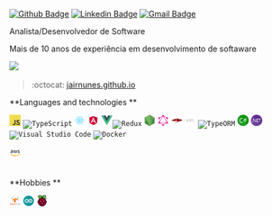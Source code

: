 
<!--

- 🔭 I’m currently working on ...
- 🌱 I’m currently learning ...
- 👯 I’m looking to collaborate on ...
- 🤔 I’m looking for help with ...
- 💬 Ask me about ...
- 📫 How to reach me: ...
- 😄 Pronouns: ...
- ⚡ Fun fact: ...
-->

[![Github Badge](https://img.shields.io/badge/-github-000?style=flat-square&logo=Github&logoColor=white&link=https://github.com/jairnunes)](https://github.com/jairnunes)
[![Linkedin Badge](https://img.shields.io/badge/-linkedin-blue?style=flat-square&logo=Linkedin&logoColor=white&link=https://www.linkedin.com/in/jair-nunes-77071950/)](https://www.linkedin.com/in/jair-nunes-77071950/)
[![Gmail Badge](https://img.shields.io/badge/-gmail-c14438?style=flat-square&logo=Gmail&logoColor=white&link=mailto:tecnologia.jns@gmail.com)](mailto:tecnologia.jns@gmail.com)

Analista/Desenvolvedor de Software

Mais de 10 anos de experiência em desenvolvimento de softaware

![](https://img.shields.io/badge/-javascript-22782f?style=flat-square&logo=javascript&logoColor=white)

> :octocat: [jairnunes.github.io](https://jairnunes.github.io)
> 
**Languages and technologies **

<p><code><img alt="JavaScript" src="https://raw.githubusercontent.com/github/explore/80688e429a7d4ef2fca1e82350fe8e3517d3494d/topics/javascript/javascript.png" style="height:20px" title="JavScript" /></code> <code><img alt="TypeScript" src="https://user-images.githubusercontent.com/38081852/87239831-f8f7b100-c3e9-11ea-92df-5d7c8c4458d2.png" style="height:20px" title="TypeScript" /></code> <code><img alt="React / React Native" src="https://raw.githubusercontent.com/github/explore/80688e429a7d4ef2fca1e82350fe8e3517d3494d/topics/react/react.png" style="height:20px" title="React / React Native" /></code> <code><img alt="Angular 2.x" src="https://raw.githubusercontent.com/github/explore/80688e429a7d4ef2fca1e82350fe8e3517d3494d/topics/angular/angular.png" style="height:20px" title="Angular 2.x" /></code> <code><img alt="Vue.js" src="https://raw.githubusercontent.com/github/explore/80688e429a7d4ef2fca1e82350fe8e3517d3494d/topics/vue/vue.png" style="height:20px" title="Vue.js" /></code><code><img alt="Redux" src="https://user-images.githubusercontent.com/38081852/87548846-7427c400-c683-11ea-8d14-f629b938577d.png" style="height:20px" title="Redux" /></code> <code><img alt="NodeJS" src="https://raw.githubusercontent.com/github/explore/80688e429a7d4ef2fca1e82350fe8e3517d3494d/topics/nodejs/nodejs.png" style="height:20px" title="NodeJS" /></code> <code><img alt="graphQL" src="https://raw.githubusercontent.com/github/explore/5c058a388828bb5fde0bcafd4bc867b5bb3f26f3/topics/graphql/graphql.png" style="height:20px" title="graphQL" /></code> <code><img alt="Mongoose" src="https://raw.githubusercontent.com/github/explore/80688e429a7d4ef2fca1e82350fe8e3517d3494d/topics/mongoose/mongoose.png" style="height:20px" title="Mongoose" /></code> <code><img alt="nextJs" src="https://raw.githubusercontent.com/github/explore/28b02bbc9ad9f7a503c43775aebeb515dc2da5fc/topics/nextjs/nextjs.png" style="height:20px" title="nextJs" /></code> <code><img alt="TypeORM" src="https://user-images.githubusercontent.com/38081852/87548856-768a1e00-c683-11ea-93a1-13f8c6de70f2.png" style="height:20px" title="TypeORM" /></code> <code><img alt="c#" src="https://raw.githubusercontent.com/github/explore/80688e429a7d4ef2fca1e82350fe8e3517d3494d/topics/csharp/csharp.png" style="height:20px" title="c#" /></code> <code><img alt=".net" src="https://raw.githubusercontent.com/github/explore/93d8a67084f94b2a444e510199a6e7622e5b09a3/topics/dotnet/dotnet.png" style="height:20px" title=".net" /></code> <code><img alt="Visual Studio Code" src="https://user-images.githubusercontent.com/38081852/87336793-cbf5ec00-c518-11ea-960c-d6ff6aa1b177.png" style="height:25px" title="Visual Studio Code" /></code> <code><img alt="Docker" src="https://user-images.githubusercontent.com/38081852/87548752-565a5f00-c683-11ea-98bc-466626e09af8.png" style="height:25px" title="Docker" /></code></p>

<p><code><img alt="Aws" src="https://raw.githubusercontent.com/github/explore/fbceb94436312b6dacde68d122a5b9c7d11f9524/topics/aws/aws.png" style="height:20px" title="Aws" /></code> <p/>
<br/>
**Hobbies **
<p>
 <code><img alt="Tensorflow" src="https://raw.githubusercontent.com/github/explore/80688e429a7d4ef2fca1e82350fe8e3517d3494d/topics/tensorflow/tensorflow.png" style="height:20px" title="Tensorflow" /></code> <code><img alt="arduino" src="https://raw.githubusercontent.com/github/explore/80688e429a7d4ef2fca1e82350fe8e3517d3494d/topics/arduino/arduino.png" style="height:20px" title="arduino" /></code> <code><img alt="Raspberry-pi" src="https://raw.githubusercontent.com/github/explore/80688e429a7d4ef2fca1e82350fe8e3517d3494d/topics/raspberry-pi/raspberry-pi.png" style="height:20px" title="Raspberry-pi" /></code></p>


